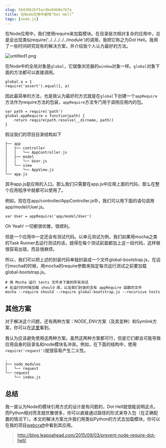 ```yaml
---
slug: 56420b2bf5ac4be84b8e7b7a
title: 在Node应用中避免“Dot Hell”
tags: [node.js]
---
```


在Node应用中，我们使用require来加载模块。在目录层次相对复杂的应用中，总是会出现类似require('../../../../../module')的调用，我把它称之为Dot Hell。我用了一些时间研究现有的解决方案，并介绍我个人认为最好的方法。

 ![untitled1.png](https://static.gaoqixhb.com/FrKEMSFVmhH5Gedn6FL0igXtlN6Q)
 
在Node中的全局对象是`global`，它就像浏览器的`window`对象一样。`global`对象下面的方法都可以直接调用。
```
global.a = 1
require('assert').equal(1, a)
```

因此最简单的方法，也是我认为最好的方式就是在`global`下创建一个`appRequire`方法作为require方法的包装，`appRequire`方法专门用于调用应用内的包。

```
var path = require('path')
global.appRequire = function(path) {
    return require(path.resolve(__dirname, path))
}
```

假设我们的项目目录结构如下
```
├── app
│   ├── controller
│   │   └── AppController.js
│   ├── model
│   │   └── User.js
│   └── view
│       └── AppView.js
└── app.js
```

其中app.js是应用的入口。那么我们只需要在app.js中应用上面的代码，那么在整个应用程序中就都可以使用了。

例如，现在在app/controller/AppController.js中，我们可以用下面的语句调用app/model/User.js。
```
var User = appRequire('app/model/User')
```

Oh Yeah! 一切都很优雅，很顺利。

但是一个应用中一定还会有测试代码。以单元测试为例，我们如果用mocha之类的Task Runner去运行测试的话，就得在每个测试前面都加上这一段代码，这样做很容易出错，而且很麻烦。

所以，我们可以把上述的封装代码单独封装成一个文件global-bootstrap.js，在运行mocha的时候，用mocha的require参数来指定每次运行测试之前要加载global-bootstrap.js。

```
# 用 Mocha 运行 tests 文件夹下面的所有测试
# 在运行的时候加载 should 库，以及我们封装的含有 appRequire 函数的文件
mocha --require should --require global-bootstrap.js --recursive tests
```

## 其他方案

对于解决这个问题，还有两种方案：NODE_ENV方案（及其变种）和Symlink方案，你可以在[这里](https://gist.github.com/branneman/8048520)看到。

我认为应该避免使用这两种方案。虽然这两种方案都可行，但是它们都会可能导致应用自身的目录名和node模块名冲突。例如，在下面的结构中，使用`require('request')`就很容易产生二义性。

```
.
├── node_modules
│   └── request
└── request
    └── index.js
```

## 总结

我一直认为Node的模块引用方式的设计是有问题的，Dot Hell就很能说明这点。而Python相对而言就优雅很多，你可以直接通过路径的形式来导入包（在正确配置的情况下）。本文的解决方案允许我们用类似Python的方式去加载模块，你可以在我的项目[webcraft](https://github.com/tjwudi/webcraft)中看到其应用。

> http://blog.leapoahead.com/2015/09/03/prevent-node-require-dot-hell/
